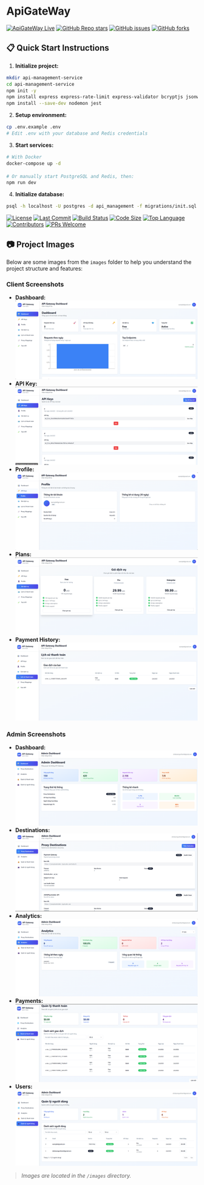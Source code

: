# ApiGateWay
[![ApiGateWay Live](https://img.shields.io/badge/Live-Demo-green?style=flat-square&logo=render&link=https://apigateway-1k6n.onrender.com)](https://apigateway-1k6n.onrender.com)
[![GitHub Repo stars](https://img.shields.io/github/stars/doanngocthanh/ApiGateWay?style=social)](https://github.com/doanngocthanh/ApiGateWay)
[![GitHub issues](https://img.shields.io/github/issues/doanngocthanh/ApiGateWay)](https://github.com/doanngocthanh/ApiGateWay/issues)
[![GitHub forks](https://img.shields.io/github/forks/doanngocthanh/ApiGateWay?style=social)](https://github.com/doanngocthanh/ApiGateWay/network/members)

## 📋 Quick Start Instructions

1. **Initialize project:**
```bash
mkdir api-management-service
cd api-management-service
npm init -y
npm install express express-rate-limit express-validator bcryptjs jsonwebtoken pg redis cors helmet morgan uuid axios dotenv
npm install --save-dev nodemon jest
```

2. **Setup environment:**
```bash
cp .env.example .env
# Edit .env with your database and Redis credentials
```

3. **Start services:**
```bash
# With Docker
docker-compose up -d

# Or manually start PostgreSQL and Redis, then:
npm run dev
```

4. **Initialize database:**
```bash
psql -h localhost -U postgres -d api_management -f migrations/init.sql
```
 
[![License](https://img.shields.io/github/license/doanngocthanh/ApiGateWay?style=flat-square)](https://github.com/doanngocthanh/ApiGateWay/blob/main/LICENSE)
[![Last Commit](https://img.shields.io/github/last-commit/doanngocthanh/ApiGateWay?style=flat-square)](https://github.com/doanngocthanh/ApiGateWay/commits/main)
[![Build Status](https://img.shields.io/github/actions/workflow/status/doanngocthanh/ApiGateWay/ci.yml?branch=main&style=flat-square)](https://github.com/doanngocthanh/ApiGateWay/actions)
[![Code Size](https://img.shields.io/github/languages/code-size/doanngocthanh/ApiGateWay?style=flat-square)](https://github.com/doanngocthanh/ApiGateWay)
[![Top Language](https://img.shields.io/github/languages/top/doanngocthanh/ApiGateWay?style=flat-square)](https://github.com/doanngocthanh/ApiGateWay)
[![Contributors](https://img.shields.io/github/contributors/doanngocthanh/ApiGateWay?style=flat-square)](https://github.com/doanngocthanh/ApiGateWay/graphs/contributors)
[![PRs Welcome](https://img.shields.io/badge/PRs-welcome-brightgreen?style=flat-square)](https://github.com/doanngocthanh/ApiGateWay/pulls)
## 📷 Project Images

Below are some images from the `images` folder to help you understand the project structure and features:

### Client Screenshots

- **Dashboard:**  
  ![Dashboard](images/user/dashboard.png)
- **API Key:**  
  ![Apikey](images/user/apikey.png)
- **Profile:**  
  ![Profile](images/user/profile.png)
- **Plans:**  
  ![Plans](images/user/plans.png)
- **Payment History:**  
  ![Payment History](images/user/payment-history.png)

### Admin Screenshots

- **Dashboard:**  
  ![Dashboard](images/admin/dashboad.png)
- **Destinations:**  
  ![Destinations](images/admin/destinations.png)
- **Analytics:**  
  ![Analytics](images/admin/analytics.png)
- **Payments:**  
  ![Payments](images/admin/payments.png)
- **Users:**  
  ![Users](images/admin/users.png)
 
> _Images are located in the `/images` directory._
